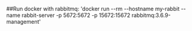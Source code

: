 ##Run docker with rabbitmq:
'docker run --rm --hostname my-rabbit --name rabbit-server -p 5672:5672 -p 15672:15672 rabbitmq:3.6.9-management'
